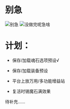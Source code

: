 # 别急
![别急](https://user-images.githubusercontent.com/39351313/208436278-213d4d5c-8306-4d3c-9b08-c9c1f1a7a6a7.jpg)
![没做完呢急啥](https://user-images.githubusercontent.com/39351313/208628262-88c7e51f-77ed-4ad0-a05f-f75b1c26ab19.png)

# 计划：

* 保存/加载魂石选项预设√

* 保存/加载装备预设

* 平台上放万用/多功能增益站

* 复活时锡魔石满效果

待补充……

